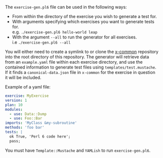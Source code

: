 The `exercise-gen.pl6` file can be used in the following ways:
* From within the directory of the exercise you wish to generate a test for.
* With arguments specifying which exercises you want to generate tests for.  
  e.g. `./exercise-gen.pl6 hello-world leap`
* With the argument `--all` to run the generator for all exercises.  
  i.e `./exercise-gen.pl6 --all`

You will either need to create a symlink to or clone the
[x-common](https://github.com/exercism/x-common) repository
into the root directory of this repository.
The generator will retrieve data from an `example.yaml` file within
each exercise directory, and use the contained information to generate
test files using `templates/test.mustache`. If it finds a
`canonical-data.json` file in `x-common` for the exercise in
question it will be included.

Example of a yaml file:
```yaml
exercise: MyExercise
version: 1
plan: 10
modules:
  - use: Data::Dump
  - use: Foo::Bar
imports: 'MyClass &my-subroutine'
methods: 'foo bar'
tests: |
  ok True, 'Perl 6 code here';
  pass;
```

You must have `Template::Mustache` and `YAMLish` to run `exercise-gen.pl6`.

